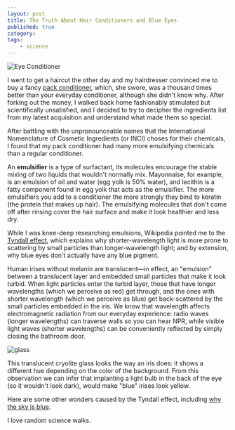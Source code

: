 ```yaml
---
layout: post
title: The Truth About Hair Conditioners and Blue Eyes
published: true
category:
tags:
    - science
---
```


![Eye Conditioner](https://lh6.googleusercontent.com/-A5o4yzAmY3Y/Uk9qlzh7vqI/AAAAAAAAElY/i8jo5yW8CF0/w500-no/eye-cond.jpg)

I went to get a haircut the other day and my hairdresser convinced me to buy a fancy [pack conditioner](https://en.wikipedia.org/wiki/Hair_conditioner#Types), which, she swore, was a thousand times better than your everyday conditioner, although she didn't know why. After forking out the money, I walked back home fashionably stimulated but scientifically unsatisfied, and I decided to try to decipher the ingredients list from my latest acquisition and understand what made them so special.

<!--excerpt-->

After battling with the unpronounceable names that the International Nomenclature of Cosmetic Ingredients (or INCI) choses for their chemicals, I found that my pack conditioner had many more emulsifying chemicals than a regular conditioner.

An **emulsifier** is a type of surfactant, its molecules encourage the stable mixing of two liquids that wouldn't normally mix. Mayonnaise, for example, is an emulsion of oil and water (egg yolk is 50% water), and lecithin is a fatty component found in egg yolk that acts as the emulsifier. The more emulsifiers you add to a conditioner the more strongly they bind to keratin (the protein that makes up hair). The emulsifying molecules that don't come off after rinsing cover the hair surface and make it look healthier and less dry.

While I was knee-deep researching emulsions, Wikipedia pointed me to the [Tyndall effect](https://en.wikipedia.org/wiki/Tyndall_effect), which explains why shorter-wavelength light is more prone to scattering by small particles than longer-wavelength light; and by extension, why blue eyes don't actually have any blue pigment.

Human irises without melanin are translucent—in effect, an "emulsion" between a translucent layer and embedded small particles that make it look turbid. When light particles enter the turbid layer, those that have longer wavelengths (which we perceive as red) get through, and the ones with shorter wavelength (which we perceive as blue) get back-scattered by the small particles embedded in the iris. We know that wavelength affects electromagnetic radiation from our everyday experience: radio waves (longer wavelengths) can traverse walls so you can hear NPR, while visible light waves (shorter wavelengths) can be conveniently reflected by simply closing the bathroom door.

![glass](https://lh4.googleusercontent.com/-el0S0MrnoW8/Uk9q426KDgI/AAAAAAAAElg/0aOgHH6l50M/w316-h237-no/OPALGLAS2.JPG)

This translucent cryolite glass looks the way an iris does: it shows a different hue depending on the color of the background. From this observation we can infer that implanting a light bulb in the back of the eye (so it wouldn't look dark), would make "blue" irises look yellow.

Here are some other wonders caused by the Tyndall effect, including [why the sky is blue](http://www.itp.uni-hannover.de/~zawischa/ITP/scattering.html).

I love random science walks.




